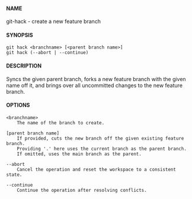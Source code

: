 #### NAME

git-hack - create a new feature branch


#### SYNOPSIS

```
git hack <branchname> [<parent branch name>]
git hack (--abort | --continue)
```


#### DESCRIPTION

Syncs the given parent branch,
forks a new feature branch with the given name off it,
and brings over all uncommitted changes to the new feature branch.


#### OPTIONS

```
<branchname>
    The name of the branch to create.

[parent branch name]
    If provided, cuts the new branch off the given existing feature branch.
    Providing '.' here uses the current branch as the parent branch.
    If omitted, uses the main branch as the parent.

--abort
    Cancel the operation and reset the workspace to a consistent state.

--continue
    Continue the operation after resolving conflicts.
```
